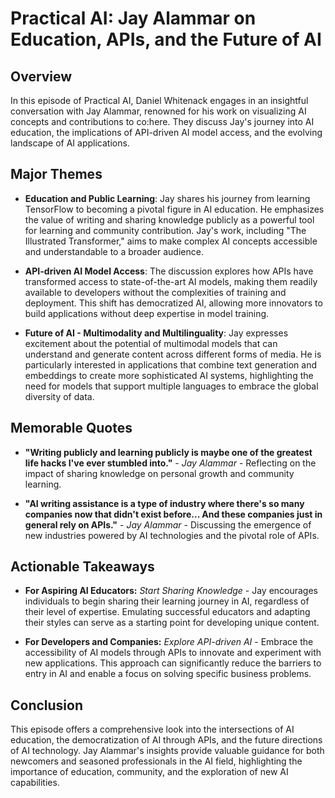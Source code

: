 # Practical AI: Jay Alammar on Education, APIs, and the Future of AI

## Overview

In this episode of Practical AI, Daniel Whitenack engages in an insightful conversation with Jay Alammar, renowned for his work on visualizing AI concepts and contributions to co:here. They discuss Jay's journey into AI education, the implications of API-driven AI model access, and the evolving landscape of AI applications.

## Major Themes

- **Education and Public Learning**: Jay shares his journey from learning TensorFlow to becoming a pivotal figure in AI education. He emphasizes the value of writing and sharing knowledge publicly as a powerful tool for learning and community contribution. Jay's work, including "The Illustrated Transformer," aims to make complex AI concepts accessible and understandable to a broader audience.

- **API-driven AI Model Access**: The discussion explores how APIs have transformed access to state-of-the-art AI models, making them readily available to developers without the complexities of training and deployment. This shift has democratized AI, allowing more innovators to build applications without deep expertise in model training.

- **Future of AI - Multimodality and Multilinguality**: Jay expresses excitement about the potential of multimodal models that can understand and generate content across different forms of media. He is particularly interested in applications that combine text generation and embeddings to create more sophisticated AI systems, highlighting the need for models that support multiple languages to embrace the global diversity of data.

## Memorable Quotes

- **"Writing publicly and learning publicly is maybe one of the greatest life hacks I've ever stumbled into."** - *Jay Alammar* - Reflecting on the impact of sharing knowledge on personal growth and community learning.

- **"AI writing assistance is a type of industry where there's so many companies now that didn't exist before... And these companies just in general rely on APIs."** - *Jay Alammar* - Discussing the emergence of new industries powered by AI technologies and the pivotal role of APIs.

## Actionable Takeaways

- **For Aspiring AI Educators:** *Start Sharing Knowledge* - Jay encourages individuals to begin sharing their learning journey in AI, regardless of their level of expertise. Emulating successful educators and adapting their styles can serve as a starting point for developing unique content.

- **For Developers and Companies:** *Explore API-driven AI* - Embrace the accessibility of AI models through APIs to innovate and experiment with new applications. This approach can significantly reduce the barriers to entry in AI and enable a focus on solving specific business problems.

## Conclusion

This episode offers a comprehensive look into the intersections of AI education, the democratization of AI through APIs, and the future directions of AI technology. Jay Alammar's insights provide valuable guidance for both newcomers and seasoned professionals in the AI field, highlighting the importance of education, community, and the exploration of new AI capabilities.
